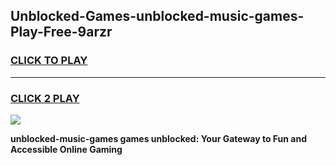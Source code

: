 
## Unblocked-Games-unblocked-music-games-Play-Free-9arzr
<h3>
<a href="https://premium76.site?title=unblocked-music-games&ref=21A">CLICK TO PLAY</a></h3>
<hr>

<h3>
<a href="https://premium76.site?title=unblocked-music-games&ref=21A">CLICK 2 PLAY</a>
  
</h3>

<a href="https://premium76.site?title=unblocked-music-games&ref=21A"><img src="https://clearcache.store/games.png"></a>


**unblocked-music-games games unblocked: Your Gateway to Fun and Accessible Online Gaming**
